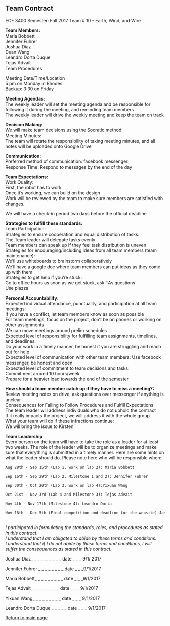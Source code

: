 ## Team Contract


ECE 3400
Semester: Fall 2017
Team # 10 - Earth, Wind, and Wire

**Team Members:** <br>
Maria Bobbett<br>
Jennifer Fuhrer<br>
Joshua Diaz<br>
Dean Wang<br>
Leandro Dorta Duque<br>
Tejas Advait<br>
Team Procedures<br>


Meeting Date/Time/Location<br>
5 pm on Monday in Rhodes<br>
Backup: 3:30 on Friday<br>

**Meeting Agendas:**<br>
The weekly leader will set the meeting agenda and be responsible for following it during the meeting, and reminding team members<br>
The weekly leader will drive the weekly meeting and keep the team on track<br>

**Decision Making:**<br>
We will make team decisions using the Socratic method<br>
Meeting Minutes:<br>
The team will rotate the responsibility of taking meeting minutes, and all notes will be uploaded onto Google Drive<br>

**Communication:**<br>
Preferred method of communication: facebook messenger<br>
Response Time: Respond to messages by the end of the day<br>

**Team Expectations:**<br>
Work Quality:<br>
First, the robot has to work <br>
Once it’s working, we can build on the design <br>
Work will be reviewed by the team to make sure members are satisfied with changes.<br>

We will have a check-in period two days before the official deadline <br>

**Strategies to fulfill these standards:** <br>
Team Participation: <br>
Strategies to ensure cooperation and equal distribution of tasks: <br>
The Team leader will delegate tasks evenly <br>
Team members can speak up if they feel task distribution is uneven <br>
Strategies for encouraging/including ideas from all team members (team maintenance): <br>
We’ll use whiteboards to brainstorm collaboratively <br>
We’ll have a google doc where team members can put ideas as they come up with them <br>
Strategies to get help if you’re stuck:<br>
Go to office hours as soon as we get stuck, ask TAs questions <br>
Use piazza <br>

**Personal Accountability:** <br>
Expected individual attendance, punctuality, and participation at all team meetings: <br>
If you have a conflict, let team members know as soon as possible <br>
For team meetings, focus on the project, don’t be on phones or working on other assignments <br>
We can move meetings around prelim schedules <br>
Expected level of responsibility for fulfilling team assignments, timelines, and deadlines: <br>
Do your work in a timely manner, be honest if you are struggling and reach out for help <br>
Expected level of communication with other team members:
Use facebook messenger, be honest and open <br>
Expected level of commitment to team decisions and tasks: <br>
Commitment around 10 hours/week <br>
Prepare for a heavier load towards the end of the semester <br>

**How should a team member catch up if they have to miss a meeting?:** <br>
Review meeting notes on drive, ask questions over messenger if anything is unclear <br>
Consequences for Failing to Follow Procedures and Fulfill Expectations <br>
The team leader will address individuals who do not uphold the contract <br>
If it really impacts the project, we will address it with the whole group <br>
What your team will do if these infractions continue: <br>
We will bring the issue to Kirsten<br>

**Team Leadership** <br>
Every person on the team will have to take the role as a leader for at least two weeks. The role of the leader will be to organize meetings and make sure that everything is submitted in a timely manner. Here are some hints on what the leader should do. Please note here who will be responsible when:<br>

```markdown
Aug 28th - Sep 15th (Lab 1, work on lab 2): Maria Bobbett

Sep 16th - Sep 29th (Lab 2, Milestone 1 and 2): Jennifer Fuhrer 

Sep 30th - Oct 20th (Lab 3, work on lab 4):Yixuan Wang 

Oct 21st - Nov 3rd (Lab 4 and Milestone 3): Tejas Advait

Nov 4th - Nov 17th (Milestone 4): Leandro Dorta 

Nov 18th - Dec 5th (Final competition and deadline for the website):Joshua Diaz 
 
```

_I participated in formulating the standards, roles, and procedures as stated in this contract._<br>
_I understand that I am obligated to abide by these terms and conditions._<br>
_I understand that if I do not abide by these terms and conditions, I will suffer the consequences as stated in this contract._ <br>

Joshua Diaz_ _ _ _ __ _ _ _ _   date _ _ _ 9/1/ 2017 <br>

Jennifer Fuhrer _ _ _ _ _ _ _ _ date _ _ _9/1/2017 <br>

Maria Bobbett_ _ _ _ _ _ _ _ _  date _ _ _9/1/2017 <br>

Tejas Advait_ _ _ _ _ _ _ _ _   date _ _ _  9/1/2017 <br>

Yixuan Wang_ _ _ _ _ _ _ _ _    date _ _ _ 9/1/2017 <br>

Leandro Dorta Duque _ _ _ _ _   date _ _ _ 9/1/2017 <br>



[Return to main page](index.md)
